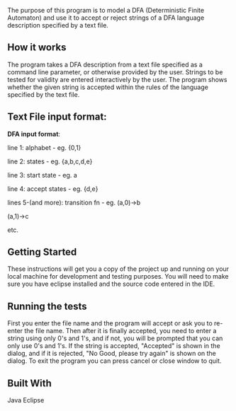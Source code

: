 The purpose of this program is to model a DFA (Deterministic Finite Automaton) and use it to accept or reject strings
of a DFA language description specified by a text file.  

## How it works
The program takes a DFA description from a text file specified as a command line parameter, or otherwise provided by the user. 
Strings to be tested for validity are entered interactively by the user. The program shows whether the given string is accepted within the rules of the language specified by the text file. 

## Text File input format:
**DFA input format**:

line 1: alphabet - eg. {0,1}

line 2: states - eg. {a,b,c,d,e}

line 3: start state - eg. a

line 4: accept states - eg. {d,e}

lines 5-(and more): transition fn - eg. (a,0)->b

 (a,1)->c
 
 etc.

## Getting Started

These instructions will get you a copy of the project up and running on your local machine for development and testing purposes. You will need to make sure you have eclipse installed and the source code entered in the IDE.


## Running the tests

First you enter the file name and the program will accept or ask you to re-enter the file name. Then after it is finally accepted, you need to enter a string using only 0's and 1's, and if not, you will be prompted that you can only use 0's and 1's. If the string is accepted, "Accepted" is shown in the dialog, and if it is rejected, "No Good, please try again" is shown on the dialog. To exit the program you can press cancel or close window to quit.


## Built With

Java
Eclipse
